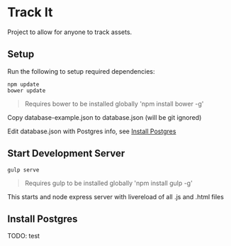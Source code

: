 # Track It

Project to allow for anyone to track assets.

## Setup

Run the following to setup required dependencies:
```
npm update
bower update
```

> Requires bower to be installed globally 'npm install bower -g'

Copy database-example.json to database.json (will be git ignored)

Edit database.json with Postgres info, see [Install Postgres](#install-postgres)

## Start Development Server

```
gulp serve
```

> Requires gulp to be installed globally 'npm install gulp -g'

This starts and node express server with livereload of all .js and .html files

## Install Postgres

 TODO: test